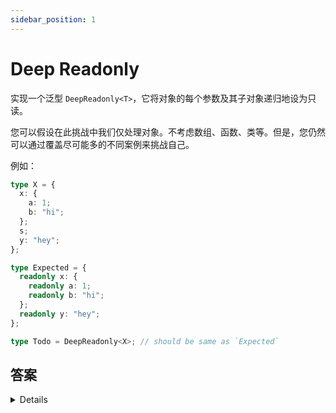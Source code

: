 ```yaml
---
sidebar_position: 1
---
```


# Deep Readonly

实现一个泛型 `DeepReadonly<T>`，它将对象的每个参数及其子对象递归地设为只读。

您可以假设在此挑战中我们仅处理对象。不考虑数组、函数、类等。但是，您仍然可以通过覆盖尽可能多的不同案例来挑战自己。

例如：

```ts
type X = {
  x: {
    a: 1;
    b: "hi";
  };
  s;
  y: "hey";
};

type Expected = {
  readonly x: {
    readonly a: 1;
    readonly b: "hi";
  };
  readonly y: "hey";
};

type Todo = DeepReadonly<X>; // should be same as `Expected`
```

## 答案

<details>
```ts
type DeepReadonly<T> = T extends object ? {
  readonly [k in keyof T]: DeepReadonly<T[k]>
}: T
```
</details>
